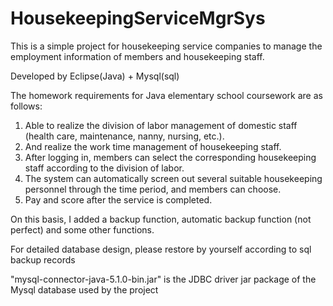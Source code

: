 # HousekeepingServiceMgrSys
This is a simple project for housekeeping service companies to manage the employment information of members and housekeeping staff.

Developed by Eclipse(Java) + Mysql(sql)

The homework requirements for Java elementary school coursework are as follows:
1. Able to realize the division of labor management of domestic staff (health care, maintenance, nanny, nursing, etc.).
2. And realize the work time management of housekeeping staff.
3. After logging in, members can select the corresponding housekeeping staff according to the division of labor.
4. The system can automatically screen out several suitable housekeeping personnel through the time period, and members can choose.
5. Pay and score after the service is completed.

On this basis, I added a backup function, automatic backup function (not perfect) and some other functions.

For detailed database design, please restore by yourself according to sql backup records

"mysql-connector-java-5.1.0-bin.jar" is the JDBC driver jar package of the Mysql database used by the project
